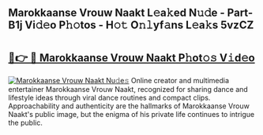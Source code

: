 ## Marokkaanse Vrouw Naakt L𝚎a𝚔ed N𝚞𝚍e - Part-B1j Vi𝚍𝚎o P𝚑𝚘tos - H𝚘𝚝 O𝚗𝚕yf𝚊ns L𝚎a𝚔s 5vzCZ

# <h2><a href="http://kfa3wjk.oniu.top/?m=Marokkaanse+Vrouw+Naakt">🔗👉 🔴 Marokkaanse Vrouw Naakt P𝚑ot𝚘𝚜 V𝚒d𝚎o</a></h2>

[![Marokkaanse Vrouw Naakt Nu𝚍e𝚜](https://i.imgur.com/0qMVB7G.gif)](http://kfa3wjk.oniu.top/?m=Marokkaanse+Vrouw+Naakt)
Online creator and multimedia entertainer Marokkaanse Vrouw Naakt, recognized for sharing dance and lifestyle ideas through viral dance routines and compact clips. Approachability and authenticity are the hallmarks of Marokkaanse Vrouw Naakt's public image, but the enigma of his private life continues to intrigue the public.  
